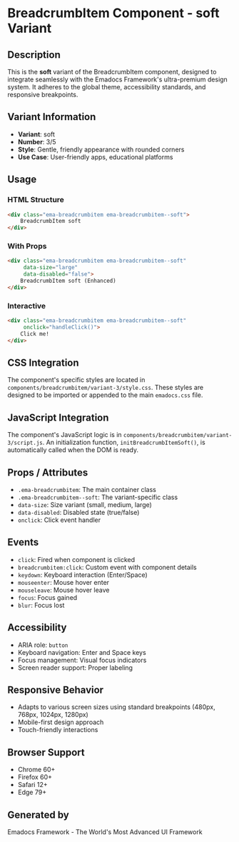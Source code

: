 # BreadcrumbItem Component - soft Variant

## Description
This is the **soft** variant of the BreadcrumbItem component, designed to integrate seamlessly with the Emadocs Framework's ultra-premium design system. It adheres to the global theme, accessibility standards, and responsive breakpoints.

## Variant Information
- **Variant**: soft
- **Number**: 3/5
- **Style**: Gentle, friendly appearance with rounded corners
- **Use Case**: User-friendly apps, educational platforms

## Usage

### HTML Structure
```html
<div class="ema-breadcrumbitem ema-breadcrumbitem--soft">
    BreadcrumbItem soft
</div>
```

### With Props
```html
<div class="ema-breadcrumbitem ema-breadcrumbitem--soft" 
     data-size="large" 
     data-disabled="false">
    BreadcrumbItem soft (Enhanced)
</div>
```

### Interactive
```html
<div class="ema-breadcrumbitem ema-breadcrumbitem--soft" 
     onclick="handleClick()">
    Click me!
</div>
```

## CSS Integration
The component's specific styles are located in `components/breadcrumbitem/variant-3/style.css`. These styles are designed to be imported or appended to the main `emadocs.css` file.

## JavaScript Integration
The component's JavaScript logic is in `components/breadcrumbitem/variant-3/script.js`. An initialization function, `initBreadcrumbItemSoft()`, is automatically called when the DOM is ready.

## Props / Attributes
- `.ema-breadcrumbitem`: The main container class
- `.ema-breadcrumbitem--soft`: The variant-specific class
- `data-size`: Size variant (small, medium, large)
- `data-disabled`: Disabled state (true/false)
- `onclick`: Click event handler

## Events
- `click`: Fired when component is clicked
- `breadcrumbitem:click`: Custom event with component details
- `keydown`: Keyboard interaction (Enter/Space)
- `mouseenter`: Mouse hover enter
- `mouseleave`: Mouse hover leave
- `focus`: Focus gained
- `blur`: Focus lost

## Accessibility
- ARIA role: `button`
- Keyboard navigation: Enter and Space keys
- Focus management: Visual focus indicators
- Screen reader support: Proper labeling

## Responsive Behavior
- Adapts to various screen sizes using standard breakpoints (480px, 768px, 1024px, 1280px)
- Mobile-first design approach
- Touch-friendly interactions

## Browser Support
- Chrome 60+
- Firefox 60+
- Safari 12+
- Edge 79+

## Generated by
Emadocs Framework - The World's Most Advanced UI Framework
